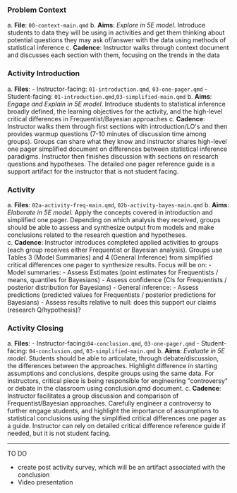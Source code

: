 ### Problem Context

  a. __File__: `00-context-main.qmd`
  b. __Aims__: _Explore in 5E model_. Introduce students to data they will be using in activities and get them thinking about potential questions they may ask of/answer with the data using methods of statistical inference
  c. __Cadence__: Instructor walks through context document and discusses each section with them, focusing on the trends in the data


### Activity Introduction
  a. __Files__: 
      - Instructor-facing: `01-introduction.qmd`, `03-one-pager.qmd`
      - Student-facing: `01-introduction.qmd`,`03-simplified-main.qmd` 
  b. __Aims__: _Engage and Explain in 5E model_. Introduce students to statistical inference broadly defined, the learning objectives for the activity, and the high-level critical differences in Frequentist/Bayesian approaches 
  c. __Cadence__: Instructor walks them through first sections with introduction/LO's and then provides warmup questions (7-10 minutes of discussion time among groups). Groups can share what they know and instructor shares high-level one pager simplified document on differences between statistical inference paradigms. Instructor then finishes discussion with sections on research questions and hypotheses. The detailed one pager reference guide is a support artifact for the instructor that is not student facing.


### Activity
  a. __Files__: `02a-activity-freq-main.qmd`, `02b-activity-bayes-main.qmd`
  b. __Aims__: _Elaborate in 5E model._ Apply the concepts covered in introduction and simplified one pager. Depending on which analysis they received, groups should be able to assess and synthesize output from models and make conclusions related to the research question and hypotheses.  
  c. __Cadence__: Instructor introduces completed applied activities to groups (each group receives either Frequentist or Bayesian analysis). Groups use Tables 3 (Model Summaries) and 4 (General Inference) from simplified critical differences one pager to synthesize results. Focus will be on:
      - Model summaries:
        - Assess Estimates (point estimates for Frequentists / means, quantiles for Bayesians)
        - Assess confidence (CIs for Frequentists / posterior distribution for Bayesians)
      - General inference: 
        - Assess predictions (predicted values for Frequentists / posterior predictions for Bayesians)
        - Assess results relative to null: does this support our claims (research Q/hypothesis)?


### Activity Closing
  a. __Files__: 
      - Instructor-facing:`04-conclusion.qmd`, `03-one-pager.qmd`
      - Student-facing: `04-conclusion.qmd`, `03-simplified-main.qmd`
  b. __Aims__: _Evaluate in 5E model_. Students should be able to articulate, through debate/discussion, the differences between the approaches. Highlight difference in starting assumptions and conclusions, despite groups using the same data. For instructors, critical piece is being responsible for engineering "controversy" or debate in the classroom using conclusion.qmd document.
  c. __Cadence__:  Instructor facilitates a group discussion and comparison of Frequentist/Bayesian approaches. Carefully engineer a controversy to further engage students, and highlight the importance of assumptions to statistical conclusions using the simplified critical differences one pager as a guide. Instructor can rely on detailed critical difference reference guide if needed, but it is not student facing.
  
---

TO DO

* create post activity survey, which will be an artifact associated with the conclusion
* Video presentation


















